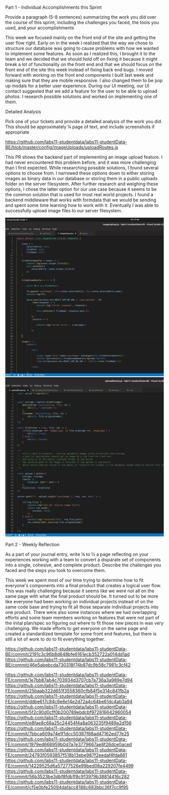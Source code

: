 Part 1 - Individual Accomplishments this Sprint

Provide a paragraph (5-8 sentences) summarizing the work you did over the course of this sprint, including the challenges you faced, the tools you used, and your accomplishments

This week we focused mainly on the front end of the site and getting the user flow right. Early on in the week I realized that the way we chose to structure our database was going to cause problems with how we wanted to implement some features. As soon as I realized this, I brought it to the team and we decided that we should hold off on fixing it because it might break a lot of functionality on the front end and that we should focus on the front end of the site this week instead of fixing back end bugs. I moved forward with working on the front end components I built last week and making sure that they are mobile responsive. I also changed them to be pop up modals for a better user experience. During our UI meeting, our UI contact suggested that we add a feature for the user to be able to upload photos. I research possible solutions and worked on implementing one of them.


Detailed Analysis

Pick one of your tickets and provide a detailed analysis of the work you did. This should be approximately ¼ page of text, and include screenshots if appropriate

https://github.com/labs11-studentdata/labs11-studentData-BE/blob/master/config/imageUploads/uploadRoutes.js

This PR shows the backend part of implementing an image upload feature. I had never encountered this problem before, and it was more challenging than I first expected. While researching possible solutions, I found several options to choose from. I narrowed these options down to either storing images as binary data in our database or storing them in a public uploads folder on the server filesystem. After further research and weighing these options, I chose the latter option for our use case because it seems to be the common solution that is used for most real world projects. I found a backend middleware that works with formdata that we would be sending and spent some time learning how to work with it. Eventually I was able to successfully upload image files to our server filesystem. 

![Screenshot](screenshots/week3/fescreenshot.png)
![Screenshot](screenshots/week3/bescreenshot.png)



Part 2 - Weekly Reflection

As a part of your journal entry, write ¼ to ½ a page reflecting on your experiences working with a team to convert a disparate set of components into a single, cohesive, and complete product. Describe the challenges you faced and the steps you took to overcome them.

This week we spent most of our time trying to determine how to fit everyone's components into a final product that creates a logical user flow. This was really challenging because it seems like we were not all on the same page with what the final product should be. It turned out to be more like everyone had been working on individual projects instead of on the same code base and trying to fit all those separate individual projects into one product. There were also some instances where we had overlapping efforts and some team members working on features that were not part of the inital plan/spec so figuring out where to fit those new pieces in was very challenging. We made efforts to get everyone on the same page and created a standardized template for some front end features, but there is still a lot of work to do to fit everything together.

https://github.com/labs11-studentdata/labs11-studentData-BE/commit/2191c3c96b8d648bfe6161ecb352722a014dd1ad
https://github.com/labs11-studentdata/labs11-studentData-BE/commit/46e5abebcda730318f74b87dc9b58c7981c3cf42

https://github.com/labs11-studentdata/labs11-studentData-FE/commit/1e7bb87ab4c703934d3707cb7a736a3a989e7d94
https://github.com/labs11-studentdata/labs11-studentData-FE/commit/25baab322d651f3558360cfb84f5e314c841fb2a
https://github.com/labs11-studentdata/labs11-studentData-FE/commit/ddbe617c84c8e8e14e2d72a4c64be61dc4ab3a94
https://github.com/labs11-studentdata/labs11-studentData-FE/commit/5f2c90d0cff0b200789ebdcbf972816642960054
https://github.com/labs11-studentdata/labs11-studentData-FE/commit/e8fae8c68a25c24454f4a8a063235f9489a2d156
https://github.com/labs11-studentdata/labs11-studentData-FE/commit/7bbca609a74e1f1dcc50387f88ad47162ed77e25
https://github.com/labs11-studentdata/labs11-studentData-FE/commit/1979ed668959b0d7a7e3779667ae8f26dce0aced
https://github.com/labs11-studentdata/labs11-studentData-FE/commit/24793f0593857f518b13ebe987f2eedaf4fda661
https://github.com/labs11-studentdata/labs11-studentData-FE/commit/14229525d6a57277526e99bed08a229207fe4499
https://github.com/labs11-studentdata/labs11-studentData-FE/commit/56b3523be3dbf8fdb1f8c913979b38814416c282
https://github.com/labs11-studentdata/labs11-studentData-FE/commit/cf5e0bfe25094dafacc8188c683bbc36f7cc9f95